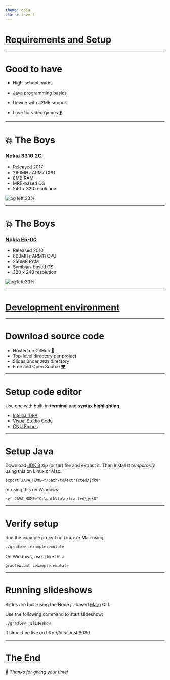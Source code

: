 ```yaml
---
theme: gaia
class: invert
---
```


<a href="https://youtu.be/ZJR7FD7NohE?t=13s" target="_blank"><h1>Requirements and Setup</h1></a>

---

# Good to have

- High-school maths

- Java programming basics

- Device with J2ME support

- Love for video games <a href="https://en.wikipedia.org/wiki/History_of_video_games" target="_blank">❣️</a>

---

# 💥 The Boys

<a href="https://lpcwiki.miraheze.org/wiki/Nokia_3310_(2017)" target="_blank"><h3>Nokia 3310 2G</h3></a>

- Released 2017
- 260MHz ARM7 CPU
- 8MB RAM
- MRE-based OS
- 240 x 320 resolution

![bg left:33%](praj-3310.jpg)

---

# 💥 The Boys

<a href="https://lpcwiki.miraheze.org/wiki/Nokia_E5-00" target="_blank"><h3>Nokia E5-00</h3></a>

- Released 2010
- 600MHz ARM11 CPU
- 256MB RAM
- Symbian-based OS
- 320 x 240 resolution

![bg left:33%](praj-e5.jpg)

---

<a href="https://youtu.be/ZJR7FD7NohE?t=151s" target="_blank"><h1>Development environment</h1></a>

---

# Download source code

- Hosted on GitHub <a href="https://github.com/praj-foss/j2me-gamedev-series" target="_blank">🐙</a>
- Top-level directory per project
- Slides under `2025` directory
- Free and Open Source <a href="https://github.com/praj-foss/j2me-gamedev-series/blob/main/LICENSE" target="_blank">❤️</a>

---

# Setup code editor

Use one with built-in **terminal** and **syntax highlighting**.

- [IntelliJ IDEA](https://www.jetbrains.com/idea/download/)
- [Visual Studio Code](https://code.visualstudio.com/download)
- [GNU Emacs](https://www.gnu.org/software/emacs/download.html)

---

# Setup Java

Download <a href="https://adoptium.net/temurin/releases/?version=8" target="_blank">JDK 8</a> zip (or tar) file and extract it.
Then install it _temporarily_ using this on Linux or Mac:

```
export JAVA_HOME="/path/to/extracted/jdk8"
```

or using this on Windows:
```
set JAVA_HOME="C:\path\to\extracted\jdk8"
```

---

# Verify setup

Run the example project on Linux or Mac using:

```
./gradlew :example:emulate
```

On Windows, use it like this:

```
gradlew.bat :example:emulate
```

---

# Running slideshows

Slides are built using the Node.js-based <a href="https://marp.app/" target="_blank">Marp</a> CLI.

Use the following command to start slideshow:

```
./gradlew :slideshow
```

It should be live on http://localhost:8080 

---

<a href="/" target="_blank"><h1>The End</h1></a>

_💟 Thanks for giving your time!_
